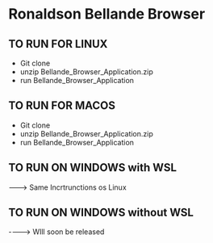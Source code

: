 # Ronaldson Bellande Browser

## TO RUN FOR LINUX
 - Git clone
 - unzip Bellande_Browser_Application.zip
 - run Bellande_Browser_Application

## TO RUN FOR MACOS
 - Git clone
 - unzip Bellande_Browser_Application.zip
 - run Bellande_Browser_Application

## TO RUN ON WINDOWS with WSL
---> Same Incrtrunctions os Linux

## TO RUN ON WINDOWS without WSL
----> WIll soon be released
